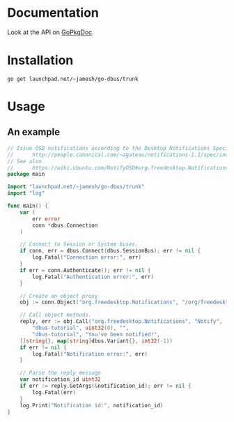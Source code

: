 Documentation
=============

Look at the API on [GoPkgDoc](http://gopkgdoc.appspot.com/pkg/github.com/norisatir/go-dbus).

Installation
============

    go get launchpad.net/~jamesh/go-dbus/trunk

Usage
=====

An example
----------

```go
// Issue OSD notifications according to the Desktop Notifications Specification 1.1
//      http://people.canonical.com/~agateau/notifications-1.1/spec/index.html
// See also
//      https://wiki.ubuntu.com/NotifyOSD#org.freedesktop.Notifications.Notify
package main

import "launchpad.net/~jamesh/go-dbus/trunk"
import "log"

func main() {
    var (
        err error
        conn *dbus.Connection
    )

    // Connect to Session or System buses.
    if conn, err = dbus.Connect(dbus.SessionBus); err != nil {
        log.Fatal("Connection error:", err)
    }
    if err = conn.Authenticate(); err != nil {
        log.Fatal("Authentication error:", err)
    }

    // Create an object proxy
    obj := conn.Object("org.freedesktop.Notifications", "/org/freedesktop/Notifications")

    // Call object methods.
    reply, err := obj.Call("org.freedesktop.Notifications", "Notify",
        "dbus-tutorial", uint32(0), "",
        "dbus-tutorial", "You've been notified!",
	[]string{}, map[string]dbus.Variant{}, int32(-1))
    if err != nil {
        log.Fatal("Notification error:", err)
    }

    // Parse the reply message
    var notification_id uint32
    if err := reply.GetArgs(&notification_id); err != nil {
        log.Fatal(err)
    }
    log.Print("Notification id:", notification_id)
}
```
